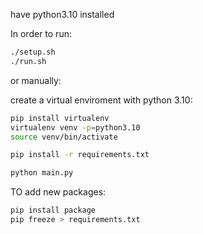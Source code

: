 have python3.10 installed

In order to run:
```bash
./setup.sh
./run.sh
```
or manually:

create a virtual enviroment with python 3.10:

```bash
pip install virtualenv
virtualenv venv -p=python3.10
source venv/bin/activate

pip install -r requirements.txt

python main.py
```

TO add new packages:

```bash
pip install package
pip freeze > requirements.txt
```
